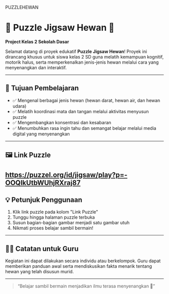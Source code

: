 PUZZLEHEWAN
# 🧩 Puzzle Jigsaw Hewan 🐾  
**Project Kelas 2 Sekolah Dasar**

Selamat datang di proyek edukatif **Puzzle Jigsaw Hewan**! Proyek ini dirancang khusus untuk siswa kelas 2 SD guna melatih kemampuan kognitif, motorik halus, serta memperkenalkan jenis-jenis hewan melalui cara yang menyenangkan dan interaktif.

---

## 🎯 Tujuan Pembelajaran

- ✅ Mengenal berbagai jenis hewan (hewan darat, hewan air, dan hewan udara)
- ✅ Melatih koordinasi mata dan tangan melalui aktivitas menyusun puzzle
- ✅ Mengembangkan konsentrasi dan kesabaran
- ✅ Menumbuhkan rasa ingin tahu dan semangat belajar melalui media digital yang menyenangkan

---

## 🖼️ Link Puzzle

https://puzzel.org/id/jigsaw/play?p=-OOQlkUtbWUhjRXraj87
---

## 💡 Petunjuk Penggunaan

1. Klik link puzzle pada kolom "Link Puzzle"
2. Tunggu hingga halaman puzzle terbuka
3. Susun bagian-bagian gambar menjadi satu gambar utuh
4. Nikmati proses belajar sambil bermain!

---

## 👩‍🏫 Catatan untuk Guru

Kegiatan ini dapat dilakukan secara individu atau berkelompok. Guru dapat memberikan panduan awal serta mendiskusikan fakta menarik tentang hewan yang telah disusun murid.

---

> “Belajar sambil bermain menjadikan ilmu terasa menyenangkan 🌟”

